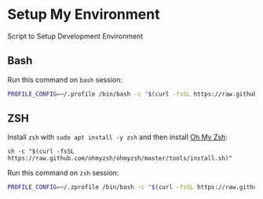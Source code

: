 # Setup My Environment
Script to Setup Development Environment

## Bash

Run this command on `bash` session:

```bash
PROFILE_CONFIG=~/.profile /bin/bash -c "$(curl -fsSL https://raw.githubusercontent.com/garasingulik/setupmyenv/main/setup-ubuntu.sh)"
```

## ZSH

Install `zsh` with `sudo apt install -y zsh` and then install [Oh My Zsh](https://ohmyz.sh/):

```
sh -c "$(curl -fsSL https://raw.github.com/ohmyzsh/ohmyzsh/master/tools/install.sh)"
```

Run this command on `zsh` session:

```zsh
PROFILE_CONFIG=~/.zprofile /bin/bash -c "$(curl -fsSL https://raw.githubusercontent.com/garasingulik/setupmyenv/main/setup-ubuntu.sh)"
```
